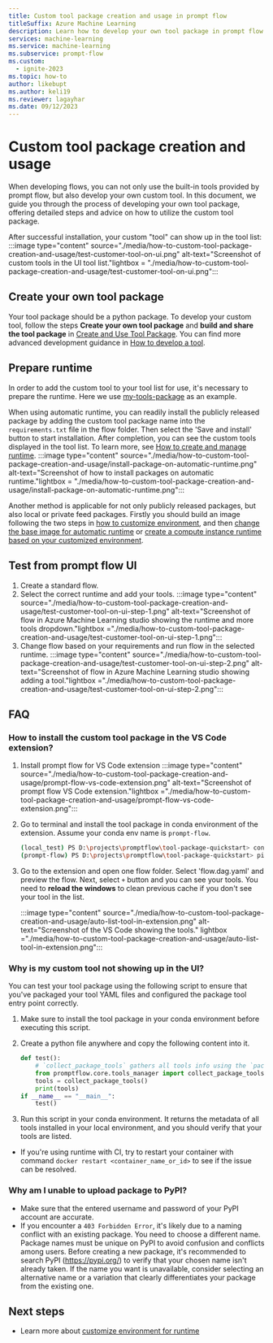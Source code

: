 ```yaml
---
title: Custom tool package creation and usage in prompt flow
titleSuffix: Azure Machine Learning
description: Learn how to develop your own tool package in prompt flow.
services: machine-learning
ms.service: machine-learning
ms.subservice: prompt-flow
ms.custom:
  - ignite-2023
ms.topic: how-to
author: likebupt
ms.author: keli19
ms.reviewer: lagayhar
ms.date: 09/12/2023
---
```


# Custom tool package creation and usage

When developing flows, you can not only use the built-in tools provided by prompt flow, but also develop your own custom tool. In this document, we guide you through the process of developing your own tool package, offering detailed steps and advice on how to utilize the custom tool package.

After successful installation, your custom "tool" can show up in the tool list:
:::image type="content" source="./media/how-to-custom-tool-package-creation-and-usage/test-customer-tool-on-ui.png" alt-text="Screenshot of custom tools in the UI tool list."lightbox = "./media/how-to-custom-tool-package-creation-and-usage/test-customer-tool-on-ui.png":::

## Create your own tool package

Your tool package should be a python package. To develop your custom tool, follow the steps **Create your own tool package** and **build and share the tool package** in [Create and Use Tool Package](https://microsoft.github.io/promptflow/how-to-guides/develop-a-tool/create-and-use-tool-package.html). You can find more advanced development guidance in [How to develop a tool](https://microsoft.github.io/promptflow/how-to-guides/develop-a-tool/index.html).

## Prepare runtime

In order to add the custom tool to your tool list for use, it's necessary to prepare the runtime. Here we use [my-tools-package](https://pypi.org/project/my-tools-package/) as an example.

When using automatic runtime, you can readily install the publicly released package by adding the custom tool package name into the `requirements.txt` file in the flow folder. Then select the 'Save and install' button to start installation. After completion, you can see the custom tools displayed in the tool list. To learn more, see [How to create and manage runtime](./how-to-create-manage-runtime.md).
:::image type="content" source="./media/how-to-custom-tool-package-creation-and-usage/install-package-on-automatic-runtime.png" alt-text="Screenshot of how to install packages on automatic runtime."lightbox = "./media/how-to-custom-tool-package-creation-and-usage/install-package-on-automatic-runtime.png":::

Another method is applicable for not only publicly released packages, but also local or private feed packages. Firstly you should build an image following the two steps in [how to customize environment](./how-to-customize-environment-runtime.md#customize-environment-with-docker-context-for-runtime), and then [change the base image for automatic runtime](./how-to-create-manage-runtime.md#change-the-base-image-for-automatic-runtime-preview) or [create a compute instance runtime based on your customized environment](./how-to-create-manage-runtime.md#create-a-compute-instance-runtime-on-a-runtime-page).

## Test from prompt flow UI
1. Create a standard flow.
2. Select the correct runtime and add your tools.
    :::image type="content" source="./media/how-to-custom-tool-package-creation-and-usage/test-customer-tool-on-ui-step-1.png" alt-text="Screenshot of flow in Azure Machine Learning studio showing the runtime and more tools dropdown."lightbox ="./media/how-to-custom-tool-package-creation-and-usage/test-customer-tool-on-ui-step-1.png":::
3. Change flow based on your requirements and run flow in the selected runtime.
    :::image type="content" source="./media/how-to-custom-tool-package-creation-and-usage/test-customer-tool-on-ui-step-2.png" alt-text="Screenshot of flow in Azure Machine Learning studio showing adding a tool."lightbox ="./media/how-to-custom-tool-package-creation-and-usage/test-customer-tool-on-ui-step-2.png":::

## FAQ
### How to install the custom tool package in the VS Code extension?
1. Install prompt flow for VS Code extension
    :::image type="content" source="./media/how-to-custom-tool-package-creation-and-usage/prompt-flow-vs-code-extension.png" alt-text="Screenshot of prompt flow VS Code extension."lightbox ="./media/how-to-custom-tool-package-creation-and-usage/prompt-flow-vs-code-extension.png":::
2. Go to terminal and install the tool package in conda environment of the extension. Assume your conda env name is `prompt-flow`.

   ```sh
   (local_test) PS D:\projects\promptflow\tool-package-quickstart> conda activate prompt-flow
   (prompt-flow) PS D:\projects\promptflow\tool-package-quickstart> pip install my-tools-package==0.0.1
   ```

3. Go to the extension and open one flow folder. Select 'flow.dag.yaml' and preview the flow. Next, select `+` button and you can see your tools. You need to **reload the windows** to clean previous cache if you don't see your tool in the list.

    :::image type="content" source="./media/how-to-custom-tool-package-creation-and-usage/auto-list-tool-in-extension.png" alt-text="Screenshot of the VS Code showing the tools." lightbox ="./media/how-to-custom-tool-package-creation-and-usage/auto-list-tool-in-extension.png":::

### Why is my custom tool not showing up in the UI?
You can test your tool package using the following script to ensure that you've packaged your tool YAML files and configured the package tool entry point correctly.

  1. Make sure to install the tool package in your conda environment before executing this script.
  2. Create a python file anywhere and copy the following content into it.

      ```python
      def test():
          # `collect_package_tools` gathers all tools info using the `package-tools` entry point. This ensures that your package is correctly packed and your tools are accurately collected. 
          from promptflow.core.tools_manager import collect_package_tools
          tools = collect_package_tools()
          print(tools)
      if __name__ == "__main__":
          test()
      ```

  3. Run this script in your conda environment. It returns the metadata of all tools installed in your local environment, and you should verify that your tools are listed.
- If you're using runtime with CI, try to restart your container with command `docker restart <container_name_or_id>` to see if the issue can be resolved.

### Why am I unable to upload package to PyPI?

- Make sure that the entered username and password of your PyPI account are accurate.
- If you encounter a `403 Forbidden Error`, it's likely due to a naming conflict with an existing package. You need to choose a different name. Package names must be unique on PyPI to avoid confusion and conflicts among users. Before creating a new package, it's recommended to search PyPI (https://pypi.org/) to verify that your chosen name isn't already taken. If the name you want is unavailable, consider selecting an alternative name or a variation that clearly differentiates your package from the existing one.

## Next steps

- Learn more about [customize environment for runtime](how-to-customize-environment-runtime.md)

